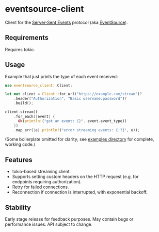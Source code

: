# eventsource-client

Client for the [Server-Sent Events] protocol (aka [EventSource]).

[Server-Sent Events]: https://html.spec.whatwg.org/multipage/server-sent-events.html
[EventSource]: https://developer.mozilla.org/en-US/docs/Web/API/EventSource

## Requirements

Requires tokio.

## Usage

Example that just prints the type of each event received:

```rust
use eventsource_client::Client;

let mut client = Client::for_url("https://example.com/stream")?
    .header("Authorization", "Basic username:password")?
    .build();

client.stream()
    .for_each(|event| {
      Ok(println!("got an event: {}", event.event_type))
    })
    .map_err(|e| println!("error streaming events: {:?}", e));
```

(Some boilerplate omitted for clarity; see [examples directory] for complete,
working code.)

[examples directory]: https://github.com/launchdarkly/rust-eventsource-client/tree/master/eventsource-client/examples
## Features

* tokio-based streaming client.
* Supports setting custom headers on the HTTP request (e.g. for endpoints
  requiring authorization).
* Retry for failed connections.
* Reconnection if connection is interrupted, with exponential backoff.

## Stability

Early stage release for feedback purposes. May contain bugs or performance
issues. API subject to change.
